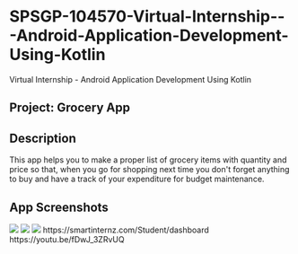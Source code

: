 # SPSGP-104570-Virtual-Internship---Android-Application-Development-Using-Kotlin
Virtual Internship - Android Application Development Using Kotlin


Project: Grocery App
----------------------


Description
-------------
This app helps you to make a proper list of grocery items with quantity and price so that, when you go for shopping next time you don't forget anything to buy and have a track of your expenditure for budget maintenance.

App Screenshots
-----------------
<img src="https://user-images.githubusercontent.com/96471018/192110292-ceec5ad8-b48f-4183-812a-6cb7505a7a52.png">
<img src="https://user-images.githubusercontent.com/96471018/192110305-b6de0532-b23e-4cc5-9ba8-6ac4d2faea0f.png">
<img src="https://user-images.githubusercontent.com/96471018/192110325-f3ff766a-7098-4f2a-8b8c-982c8ca4e405.png">
https://smartinternz.com/Student/dashboard
https://youtu.be/fDwJ_3ZRvUQ
